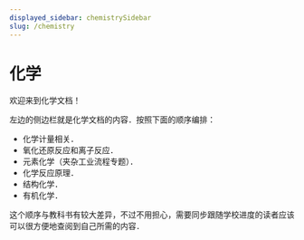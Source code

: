 ```yaml
---
displayed_sidebar: chemistrySidebar
slug: /chemistry
---
```


# 化学

欢迎来到化学文档！

左边的侧边栏就是化学文档的内容．按照下面的顺序编排：

- 化学计量相关．
- 氧化还原反应和离子反应．
- 元素化学（夹杂工业流程专题）．
- 化学反应原理．
- 结构化学．
- 有机化学．

这个顺序与教科书有较大差异，不过不用担心，需要同步跟随学校进度的读者应该可以很方便地查阅到自己所需的内容．
